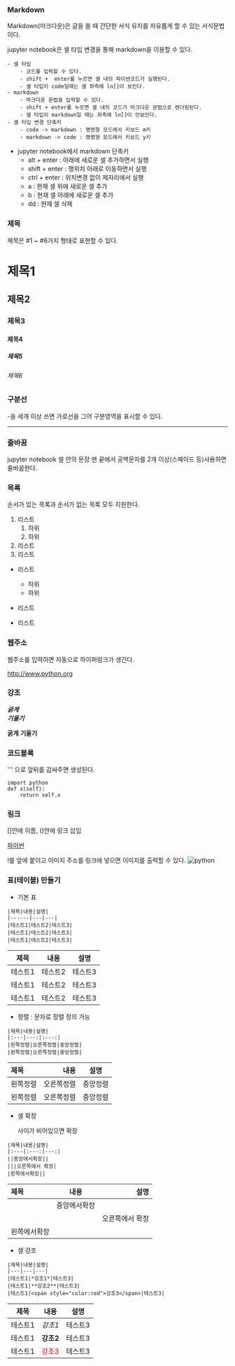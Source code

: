 ### Markdown

Markdown(마크다운)은 글을 쓸 때 간단한 서식 유지를 자유롭게 할 수 있는 서식문법이다. 

jupyter notebook은 셀 타입 변경을 통해 markdown을 이용할 수 있다.

    - 셀 타입
        - 코드를 입력할 수 있다.
        - shift +  enter를 누르면 셀 내의 파이썬코드가 실행된다.
        - 셀 타입이 code일때는 셀 좌측에 ln[]이 보인다.
    - markdown
        - 마크다운 문법을 입력할 수 있다.
        - shift + enter를 누르면 셀 내의 코드가 마크다운 문법으로 렌더링된다.
        - 셀 타입이 markdown일 때는 좌측에 ln[]이 안보인다.
    - 셀 타입 변경 단축키
        - code -> markdown : 명령형 모드에서 키보드 m키
        - markdown -> code : 명령형 모드에서 키보드 y키

- jupyter notebook에서 markdown 단축키
    - alt + enter : 아래에 새로운 셀 추가하면서 실행
    - shift + enter : 행위치 아래로 이동하면서 실행
    - ctrl + enter : 위치변경 없이 제자리에서 실행
    - a : 현재 셀 위에 새로운 셀 추가
    - b : 현재 셀 아래에 새로운 셀 추가
    - dd : 현재 셀 삭제



### 제목

제목은 #1 ~ #6가지 형태로 표현할 수 있다.
# 제목1
## 제목2
### 제목3
#### 제목4
##### 제목5
###### 제목6



### 구분선

 -을 세개 이상 쓰면 가로선을 그어 구분영역을 표시할 수 있다.

---



### 줄바꿈
jupyter notebook 셀 안의 문장 맨 끝에서 공백문자를 2개 이상(스페이드 등)사용하면 줄바꿈한다. 

  

### 목록
순서가 있는 목록과 순서가 없는 목록 모두 지원한다.
1. 리스트
   1. 하위
   2. 하위
2. 리스트
3. 리스트

- 리스트

  - 하위
  - 하위

- 리스트

- 리스트

  

### 웹주소
웹주소를 입력하면 자동으로 하이퍼링크가 생긴다.

http://www.python.org



### 강조

***굵게***  
___기울기___

**굵게** 
__기울기__



### 코드블록
'''  으로 앞뒤를 감싸주면 생성된다.

``` 
import python
def x(self):
    return self.x
```



### 링크

[]안에 이름, ()안에 링크 삽입

[파이썬](http://www.python.org)



!를 앞에 붙이고 이미지 주소를 링크에 넣으면 이미지를 출력할 수 있다.
![python](https://www.python.org/static/img/python-logo.png)



### 표(테이블) 만들기

- 기본 표

```
|제목|내용|설명|
|------|---|---|
|테스트1|테스트2|테스트3|
|테스트1|테스트2|테스트3|
|테스트1|테스트2|테스트3|
```

| 제목    | 내용    | 설명    |
| ------- | ------- | ------- |
| 테스트1 | 테스트2 | 테스트3 |
| 테스트1 | 테스트2 | 테스트3 |
| 테스트1 | 테스트2 | 테스트3 |

- 정렬
  : 문자로 정렬 정의 가능

```
|제목|내용|설명|
|:---|---:|:---:|
|왼쪽정렬|오른쪽정렬|중앙정렬|
|왼쪽정렬|오른쪽정렬|중앙정렬|
```

| 제목     |       내용 |   설명   |
| :------- | ---------: | :------: |
| 왼쪽정렬 | 오른쪽정렬 | 중앙정렬 |
| 왼쪽정렬 | 오른쪽정렬 | 중앙정렬 |

- 셀 확장

  사이가 비어있으면 확장

```
|제목|내용|설명|
|:---|:---:|---:|
||중앙에서확장||
|||오른쪽에서 확장|
|왼쪽에서확장||
```

| 제목         |     내용     |            설명 |
| :----------- | :----------: | --------------: |
|              | 중앙에서확장 |                 |
|              |              | 오른쪽에서 확장 |
| 왼쪽에서확장 |              |                 |

- 셀 강조

```
|제목|내용|설명|
|---|---|---|
|테스트1|*강조1*|테스트3|
|테스트1|**강조2**|테스트3|
|테스트1|<span style="color:red">강조3</span>|테스트3|
```

| 제목    | 내용                                 | 설명    |
| ------- | ------------------------------------ | ------- |
| 테스트1 | *강조1*                              | 테스트3 |
| 테스트1 | **강조2**                            | 테스트3 |
| 테스트1 | <span style="color:red">강조3</span> | 테스트3 |
